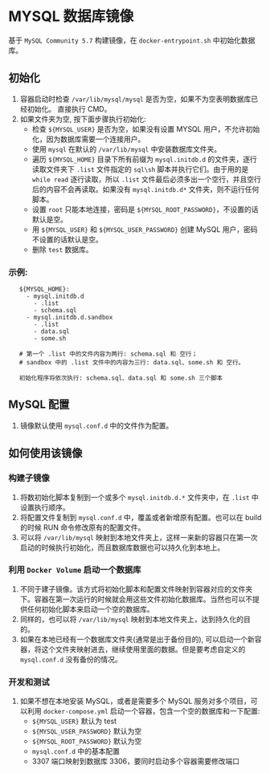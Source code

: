 # MYSQL 数据库镜像

基于 `MySQL Community 5.7` 构建镜像，在 `docker-entrypoint.sh` 中初始化数据库。

## 初始化
1. 容器启动时检查 `/var/lib/mysql/mysql` 是否为空，如果不为空表明数据库已经初始化。 直接执行 CMD。
2. 如果文件夹为空, 按下面步骤执行初始化:
   * 检查 `${MYSQL_USER}` 是否为空，如果没有设置 MYSQL 用户，不允许初始化，因为数据库需要一个连接用户。
   * 使用 `mysql` 在默认的 `/var/lib/mysql` 中安装数据库文件夹。
   * 遍历 `${MYSQL_HOME}` 目录下所有前缀为 `mysql.initdb.d` 的文件夹，逐行读取文件夹下 `.list` 文件指定的 `sql\sh` 脚本并执行它们。由于用的是 `while read` 逐行读取，所以 `.list` 文件最后必须多出一个空行，并且空行后的内容不会再读取。如果没有 `mysql.initdb.d*` 文件夹，则不运行任何脚本。
   * 设置 `root` 只能本地连接，密码是 `${MYSQL_ROOT_PASSWORD}`，不设置的话默认是空。
   * 用 `${MYSQL_USER}` 和 `${MYSQL_USER_PASSWORD}` 创建 MySQL 用户，密码不设置的话默认是空。
   * 删除 `test` 数据库。

### 示例:
```
   ${MYSQL_HOME}:
     - mysql.initdb.d
       - .list
       - schema.sql
     - mysql.initdb.d.sandbox
       - .list
       - data.sql
       - some.sh

   # 第一个 .list 中的文件内容为两行: schema.sql 和 空行；
   # sandbox 中的 .list 文件中的内容为三行: data.sql、some.sh 和 空行。

   初始化程序将依次执行: schema.sql、data.sql 和 some.sh 三个脚本
```

## MySQL 配置
1. 镜像默认使用 `mysql.conf.d` 中的文件作为配置。

## 如何使用该镜像

### 构建子镜像
1. 将数初始化脚本复制到一个或多个 `mysql.initdb.d.*` 文件夹中，在 `.list` 中设置执行顺序。
2. 将配置文件复制到 `mysql.conf.d` 中，覆盖或者新增原有配置。也可以在 build 的时候 RUN 命令修改原有的配置文件。
3. 可以将 `/var/lib/mysql` 映射到本地文件夹上，这样一来新的容器只在第一次启动的时候执行初始化，而且数据库数据也可以持久化到本地上。

### 利用 `Docker Volume` 启动一个数据库
1. 不同于建子镜像。该方式将初始化脚本和配置文件映射到容器对应的文件夹下。容器在第一次运行的时候就会用这些文件初始化数据库。当然也可以不提供任何初始化脚本来启动一个空的数据库。
2. 同样的，也可以将 `/var/lib/mysql` 映射到本地文件夹上，达到持久化的目的。
3. 如果在本地已经有一个数据库文件夹(通常是出于备份目的), 可以启动一个新容器，将这个文件夹映射进去，继续使用里面的数据。但是要考虑自定义的 `mysql.conf.d` 没有备份的情况。

### 开发和测试
1. 如果不想在本地安装 MySQL，或者是需要多个 MySQL 服务对多个项目，可以利用 `docker-compose.yml` 启动一个容器，包含一个空的数据库和一下配置:
   * `${MYSQL_USER}` 默认为 test
   * `${MYSQL_USER_PASSWORD}` 默认为空
   * `${MYSQL_ROOT_PASSWORD}` 默认为空
   * `mysql.conf.d` 中的基本配置
   * 3307 端口映射到数据库 3306，要同时启动多个容器需要修改端口
